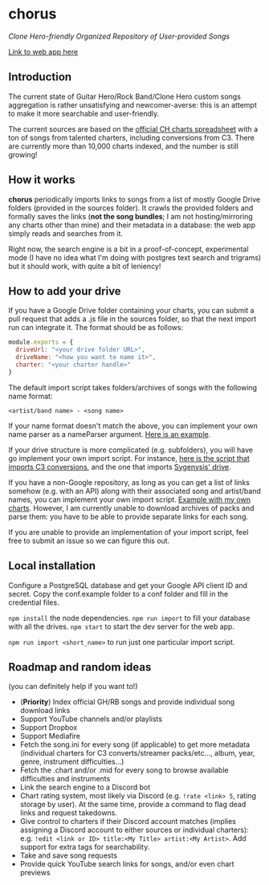 # chorus

*Clone Hero-friendly Organized Repository of User-provided Songs*

[Link to web app here](http://arcturus.fightthe.pw)

## Introduction

The current state of Guitar Hero/Rock Band/Clone Hero custom songs aggregation is rather unsatisfying and newcomer-averse: this is an attempt to make it more searchable and user-friendly. 

The current sources are based on the
[official CH charts spreadsheet](https://docs.google.com/spreadsheets/d/13B823ukxdVMocowo1s5XnT3tzciOfruhUVePENKc01o)
with a ton of songs from talented charters, including conversions from C3. There are currently more than 10,000 charts indexed, and the number is still growing!

## How it works

**chorus** periodically imports links to songs from a list of mostly Google Drive folders (provided in the sources folder). It crawls the provided folders and formally saves the links (**not the song bundles**; I am not hosting/mirroring any charts other than mine) and their metadata in a database: the web app simply reads and searches from it.

Right now, the search engine is a bit in a proof-of-concept, experimental mode (I have no idea what I'm doing with postgres text search and trigrams) but it should work, with quite a bit of leniency!

## How to add your drive

If you have a Google Drive folder containing your charts, you can submit a pull request that adds a .js file in the sources folder, so that the next import run can integrate it. The format should be as follows:

```js
module.exports = {
  driveUrl: "<your drive folder URL>",
  driveName: "<how you want to name it>",
  charter: "<your charter handle>"
}
```

The default import script takes folders/archives of songs with the following name format:
```
<artist/band name> - <song name>
```

If your name format doesn't match the above, you can implement your own name parser as a nameParser argument. [Here is an example](sources/digitalsquirrel.js).

If your drive structure is more complicated (e.g. subfolders), you will have go implement your own import script. For instance, [here is the script that imports C3 conversions](sources/c3.js), and the one that imports [Sygenysis' drive](sources/sygenysis.js).

If you have a non-Google repository, as long as you can get a list of links somehow (e.g. with an API) along with their associated song and artist/band names, you can implement your own import script. [Example with my own charts](sources/paturages.js). However, I am currently unable to download archives of packs and parse them: you have to be able to provide separate links for each song. 

If you are unable to provide an implementation of your import script, feel free to submit an issue so we can figure this out.

## Local installation

Configure a PostgreSQL database and get your Google API client ID and secret. Copy the conf.example folder to a conf folder and fill in the credential files.

`npm install` the node dependencies. `npm run import` to fill your database with all the drives. `npm start` to start the dev server for the web app.

`npm run import <short_name>` to run just one particular import script.

## Roadmap and random ideas

(you can definitely help if you want to!)

* (**Priority**) Index official GH/RB songs and provide individual song download links
* Support YouTube channels and/or playlists
* Support Dropbox
* Support Mediafire
* Fetch the song.ini for every song (if applicable) to get more metadata (individual charters for C3 converts/streamer packs/etc..., album, year, genre, instrument difficulties...)
* Fetch the .chart and/or .mid for every song to browse available difficulties and instruments
* Link the search engine to a Discord bot
* Chart rating system, most likely via Discord (e.g. `!rate <link> 5`, rating storage by user). At the same time, provide a command to flag dead links and request takedowns.
* Give control to charters if their Discord account matches (implies assigning a Discord account to either sources or individual charters): e.g. `!edit <link or ID> title:<My Title> artist:<My Artist>`. Add support for extra tags for searchability.
* Take and save song requests
* Provide quick YouTube search links for songs, and/or even chart previews
